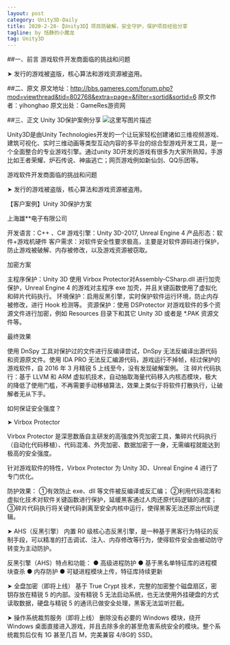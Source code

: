 ```yaml
---
layout: post
category: Unity3D-Daily
title: 2020-2-28-【Unity3D】项目防破解，安全守护，保护项目经验分享
tagline: by 恬静的小魔龙
tag: Unity3D
---
```


##一、前言
游戏软件开发商面临的挑战和问题

➤ 发行的游戏被盗版，核心算法和游戏资源被盗用。

##二、原文
原文地址：http://bbs.gameres.com/forum.php?mod=viewthread&tid=802768&extra=page=&filter=sortid&sortid=6
原文作者：yihonghao 
原文出处：GameRes游资网

##三、正文
Unity 3D保护案例分享 
![这里写图片描述](https://img-blog.csdn.net/20180725160747826?watermark/2/text/aHR0cHM6Ly9ibG9nLmNzZG4ubmV0L3E3NjQ0MjQ1Njc=/font/5a6L5L2T/fontsize/400/fill/I0JBQkFCMA==/dissolve/70)



Unity3D是由Unity Technologies开发的一个让玩家轻松创建诸如三维视频游戏、建筑可视化、实时三维动画等类型互动内容的多平台的综合型游戏开发工具，是一个全面整合的专业游戏引擎。通过unity 3D开发的游戏有很多为大家所熟知，手游比如王者荣耀、炉石传说、神庙逃亡；网页游戏例如新仙剑、QQ乐团等。

游戏软件开发商面临的挑战和问题

➤ 发行的游戏被盗版，核心算法和游戏资源被盗用。

【客户案例】Unity 3D保护方案

上海雄**电子有限公司

开发语言：C++ 、C#
游戏引擎：Unity 3D-2017, Unreal Engine 4
产品形态：软件+游戏机硬件
客户需求：对软件安全性要求极高，主要是对软件源码进行保护，防止游戏被破解、内存被修改，以及游戏资源被窃取。

加密方案

主程序保护：Unity 3D 使用 Virbox Protector对Assembly-CSharp.dll 进行加壳保护，Unreal Engine 4 的游戏对主程序 exe 加壳，并且关键函数使用了虚拟化和碎片代码执行。
环境保护：启用反黑引擎，实时保护软件运行环境，防止内存被修改，进行 Hook 检测等。
资源保护：使用 DSProtector 对游戏软件的多个资源文件进行加密，例如 Resources 目录下和其它 Unity 3D 或者是 *.PAK 资源文件等。

最终效果

使用 DnSpy 工具对保护过的文件进行反编译尝试，DnSpy 无法反编译出源代码和资源原文件。使用 IDA PRO 无法反汇编源代码，游戏运行不掉帧，经过保护的游戏软件，自 2016 年 3 月精锐 5 上线至今，没有发现破解案例。
注
碎片代码执行：基于 LLVM 和 ARM 虚拟机技术，自动抽取海量代码移入内核态模块，极大的降低了使用门槛，不再需要手动移植算法，效果上类似于将软件打散执行，让破解者无从下手。

如何保证安全强度？

➤ Virbox Protector

Virbox Protector 是深思数盾自主研发的高强度外壳加密工具，集碎片代码执行（自动化代码移植）、代码混淆、外壳加密、数据加密于一身，无需编程就能达到极高的安全强度。

针对游戏软件的特性，Virbox Protector 为 Unity 3D、Unreal Engine 4 进行了专门优化。

防护效果：
①有效防止 exe、dll 等文件被反编译或反汇编；
②利用代码混淆和虚拟化技术对软件关键函数进行保护，延缓黑客通过人肉还原代码逻辑的进度；
③碎片代码执行将关键代码剥离至安全内核中运行，使得黑客无法还原出代码逻辑。

➤ AHS（反黑引擎）
内置 R0 级核心态反黑引擎，是一种基于黑客行为特征的反制手段，可以精准的打击调试、注入、内存修改等行为，使得软件安全由被动防守转变为主动防护。

反黑引擎（AHS）特点和功能：
● 高级进程防护
● 基于黑名单特征库的进程模块查杀
● 内存防护
● 可疑进程模块上传，特征库持续更新

➤ 全盘加密（即将上线）
基于 True Crypt 技术，完整的加密整个磁盘扇区，密钥存放在精锐 5 的内部。没有精锐 5 无法启动系统，也无法使用外挂硬盘的方式读取数据，硬盘与精锐 5 的通讯已做安全处理，黑客无法监听拦截。

➤ 操作系统裁剪服务（即将上线）
删除没有必要的 Windows 模块，绕开 Windows 桌面直接进入游戏，并且去除多余的甚至危害系统安全的模块。整个系统裁剪后仅有 1G 甚至几百 M，完美兼容 4/8G的 SSD。